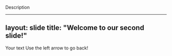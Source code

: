 Description

---
layout: slide
title: "Welcome to our second slide!"
---
Your text
Use the left arrow to go back!
